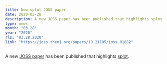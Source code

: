 ```yaml
---
title: New splot JOSS paper.
date: 2020-03-28
description: A new JOSS paper has been published that highlights splot.
type: news
month: "03.28"
year: "2020"
rls: "03.28.2020"
link: "https://joss.theoj.org/papers/10.21105/joss.01882"
---
```


A new <a href="https://joss.theoj.org/papers/10.21105/joss.01882">JOSS paper</a> has been published that highlights <a href="https://splot.readthedocs.io/en/latest">splot</a>.